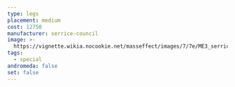 ```yaml
---
type: legs
placement: medium
cost: 12750
manufacturer: serrice-council
image: >-
  https://vignette.wikia.nocookie.net/masseffect/images/7/7e/ME3_serrice_council_legs.png/revision/latest/scale-to-width-down/100?cb=20120314171406
tags:
  - special
andromeda: false
set: false
---
```

